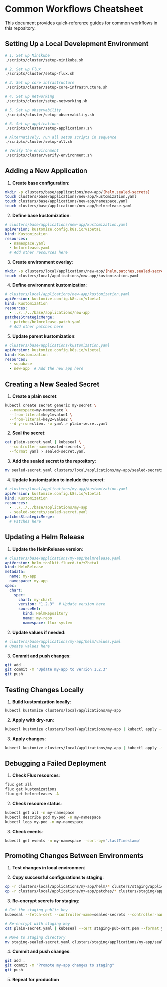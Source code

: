 # Common Workflows Cheatsheet

This document provides quick-reference guides for common workflows in this repository.

## Setting Up a Local Development Environment

```bash
# 1. Set up Minikube
./scripts/cluster/setup-minikube.sh

# 2. Set up Flux
./scripts/cluster/setup-flux.sh

# 3. Set up core infrastructure
./scripts/cluster/setup-core-infrastructure.sh

# 4. Set up networking
./scripts/cluster/setup-networking.sh

# 5. Set up observability
./scripts/cluster/setup-observability.sh

# 6. Set up applications
./scripts/cluster/setup-applications.sh

# Alternatively, run all setup scripts in sequence
./scripts/cluster/setup-all.sh

# Verify the environment
./scripts/cluster/verify-environment.sh
```

## Adding a New Application

1. **Create base configuration**:
```bash
mkdir -p clusters/base/applications/new-app/{helm,sealed-secrets}
touch clusters/base/applications/new-app/kustomization.yaml
touch clusters/base/applications/new-app/namespace.yaml
touch clusters/base/applications/new-app/helmrelease.yaml
```

2. **Define base kustomization**:
```yaml
# clusters/base/applications/new-app/kustomization.yaml
apiVersion: kustomize.config.k8s.io/v1beta1
kind: Kustomization
resources:
  - namespace.yaml
  - helmrelease.yaml
  # Add other resources here
```

3. **Create environment overlay**:
```bash
mkdir -p clusters/local/applications/new-app/{helm,patches,sealed-secrets}
touch clusters/local/applications/new-app/kustomization.yaml
```

4. **Define environment kustomization**:
```yaml
# clusters/local/applications/new-app/kustomization.yaml
apiVersion: kustomize.config.k8s.io/v1beta1
kind: Kustomization
resources:
  - ../../../base/applications/new-app
patchesStrategicMerge:
  - patches/helmrelease-patch.yaml
  # Add other patches here
```

5. **Update parent kustomization**:
```yaml
# clusters/base/applications/kustomization.yaml
apiVersion: kustomize.config.k8s.io/v1beta1
kind: Kustomization
resources:
  - supabase
  - new-app  # Add the new app here
```

## Creating a New Sealed Secret

1. **Create a plain secret**:
```bash
kubectl create secret generic my-secret \
  --namespace=my-namespace \
  --from-literal=key1=value1 \
  --from-literal=key2=value2 \
  --dry-run=client -o yaml > plain-secret.yaml
```

2. **Seal the secret**:
```bash
cat plain-secret.yaml | kubeseal \
  --controller-name=sealed-secrets \
  --format yaml > sealed-secret.yaml
```

3. **Add the sealed secret to the repository**:
```bash
mv sealed-secret.yaml clusters/local/applications/my-app/sealed-secrets/
```

4. **Update kustomization to include the secret**:
```yaml
# clusters/local/applications/my-app/kustomization.yaml
apiVersion: kustomize.config.k8s.io/v1beta1
kind: Kustomization
resources:
  - ../../../base/applications/my-app
  - sealed-secrets/sealed-secret.yaml
patchesStrategicMerge:
  # Patches here
```

## Updating a Helm Release

1. **Update the HelmRelease version**:
```yaml
# clusters/base/applications/my-app/helmrelease.yaml
apiVersion: helm.toolkit.fluxcd.io/v2beta1
kind: HelmRelease
metadata:
  name: my-app
  namespace: my-app
spec:
  chart:
    spec:
      chart: my-chart
      version: "1.2.3"  # Update version here
      sourceRef:
        kind: HelmRepository
        name: my-repo
        namespace: flux-system
```

2. **Update values if needed**:
```yaml
# clusters/base/applications/my-app/helm/values.yaml
# Update values here
```

3. **Commit and push changes**:
```bash
git add .
git commit -m "Update my-app to version 1.2.3"
git push
```

## Testing Changes Locally

1. **Build kustomization locally**:
```bash
kubectl kustomize clusters/local/applications/my-app
```

2. **Apply with dry-run**:
```bash
kubectl kustomize clusters/local/applications/my-app | kubectl apply --dry-run=client -f -
```

3. **Apply changes**:
```bash
kubectl kustomize clusters/local/applications/my-app | kubectl apply -f -
```

## Debugging a Failed Deployment

1. **Check Flux resources**:
```bash
flux get all
flux get kustomizations
flux get helmreleases -A
```

2. **Check resource status**:
```bash
kubectl get all -n my-namespace
kubectl describe pod my-pod -n my-namespace
kubectl logs my-pod -n my-namespace
```

3. **Check events**:
```bash
kubectl get events -n my-namespace --sort-by='.lastTimestamp'
```

## Promoting Changes Between Environments

1. **Test changes in local environment**

2. **Copy successful configurations to staging**:
```bash
cp -r clusters/local/applications/my-app/helm/* clusters/staging/applications/my-app/helm/
cp -r clusters/local/applications/my-app/patches/* clusters/staging/applications/my-app/patches/
```

3. **Re-encrypt secrets for staging**:
```bash
# Get the staging public key
kubeseal --fetch-cert --controller-name=sealed-secrets --controller-namespace=sealed-secrets > staging-pub-cert.pem

# Re-encrypt with staging key
cat plain-secret.yaml | kubeseal --cert staging-pub-cert.pem --format yaml > staging-sealed-secret.yaml

# Move to staging directory
mv staging-sealed-secret.yaml clusters/staging/applications/my-app/sealed-secrets/
```

4. **Commit and push changes**:
```bash
git add .
git commit -m "Promote my-app changes to staging"
git push
```

5. **Repeat for production**